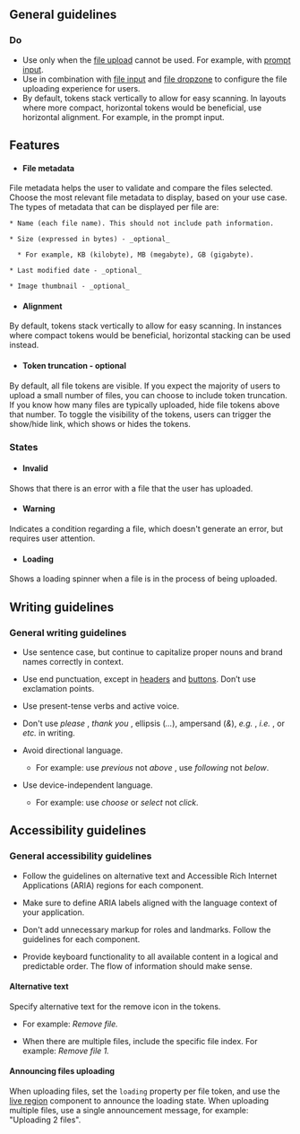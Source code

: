 ## General guidelines

### Do

  * Use only when the [file upload](/components/file-upload/) cannot be used. For example, with [prompt input](/components/prompt-input/).
  * Use in combination with [file input](/components/file-input/) and [file dropzone](/components/file-dropzone/) to configure the file uploading experience for users.
  * By default, tokens stack vertically to allow for easy scanning. In layouts where more compact, horizontal tokens would be beneficial, use horizontal alignment. For example, in the prompt input.



## Features

  * #### File metadata

File metadata helps the user to validate and compare the files selected. Choose the most relevant file metadata to display, based on your use case. The types of metadata that can be displayed per file are:

    * Name (each file name). This should not include path information.

    * Size (expressed in bytes) - _optional_

      * For example, KB (kilobyte), MB (megabyte), GB (gigabyte).

    * Last modified date - _optional_

    * Image thumbnail - _optional_

  * #### Alignment

By default, tokens stack vertically to allow for easy scanning. In instances where compact tokens would be beneficial, horizontal stacking can be used instead.

  * #### Token truncation \- optional

By default, all file tokens are visible. If you expect the majority of users to upload a small number of files, you can choose to include token truncation. If you know how many files are typically uploaded, hide file tokens above that number. To toggle the visibility of the tokens, users can trigger the show/hide link, which shows or hides the tokens.




### States

  * #### Invalid

Shows that there is an error with a file that the user has uploaded.

  * #### Warning

Indicates a condition regarding a file, which doesn't generate an error, but requires user attention.

  * #### Loading

Shows a loading spinner when a file is in the process of being uploaded.




## Writing guidelines

### General writing guidelines

  * Use sentence case, but continue to capitalize proper nouns and brand names correctly in context.

  * Use end punctuation, except in [headers](/components/header/?tabId=usage) and [buttons](/components/button/?tabId=usage). Don’t use exclamation points.

  * Use present-tense verbs and active voice.

  * Don't use _please_ , _thank you_ , ellipsis (_..._), ampersand (_&_), _e.g._ , _i.e._ , or _etc._ in writing.

  * Avoid directional language.

    * For example: use _previous_ not _above_ , use _following_ not _below_.

  * Use device-independent language.

    * For example: use _choose_ or _select_ not _click_.




## Accessibility guidelines

### General accessibility guidelines

  * Follow the guidelines on alternative text and Accessible Rich Internet Applications (ARIA) regions for each component.

  * Make sure to define ARIA labels aligned with the language context of your application.

  * Don't add unnecessary markup for roles and landmarks. Follow the guidelines for each component.

  * Provide keyboard functionality to all available content in a logical and predictable order. The flow of information should make sense.




#### Alternative text

Specify alternative text for the remove icon in the tokens.

  * For example: _Remove file._

  * When there are multiple files, include the specific file index. For example: _Remove file 1._




####  Announcing files uploading

When uploading files, set the `loading` property per file token, and use the [live region](/components/live-region/) component to announce the loading state. When uploading multiple files, use a single announcement message, for example: "Uploading 2 files".  

